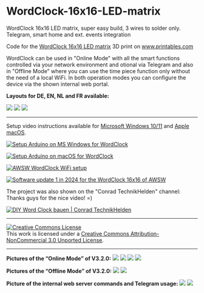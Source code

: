 # WordClock-16x16-LED-matrix

WordClock 16x16 LED matrix, super easy build, 3 wires to solder only. Telegram, smart home and ext. events integration

Code for the <a href="https://www.printables.com/de/model/331012-wordclock-16x16-led-matrix">WordClock 16x16 LED matrix</a> 3D print on <a href="https://www.printables.com">www.printables.com</a>

WordClock can be used in "Online Mode" with all the smart functions controlled via your network environment and otional via Telegram and also in "Offline Mode" where you can use the time piece function only without the need of a local WiFi. In both operation modes you can configure the device via the shown internal web portal.

**Layouts for DE, EN, NL and FR available:**

<img src="./Images/WordClock_DE_EN.png">
<img src="./Images/WordClock_NL.jpg">
<img src="./Images/WordClock_FR.jpg">


<hr>


Setup video instructions available for <a href="https://www.youtube.com/watch?v=BrVKY1sfZgI">Microsoft Windows 10/11</a> and <a href="https://www.youtube.com/watch?v=GptDFKhga0k">Apple macOS</a>.

[![Setup Arduino on MS Windows for WordClock](http://img.youtube.com/vi/BrVKY1sfZgI/0.jpg)](http://www.youtube.com/watch?v=BrVKY1sfZgI "Setup Arduino on MS Windows for WordClock")


[![Setup Arduino on macOS for WordClock](http://img.youtube.com/vi/GptDFKhga0k/0.jpg)](http://www.youtube.com/watch?v=GptDFKhga0k "Setup Arduino on macOS for WordClock")


[![AWSW WordClock WiFi setup](http://img.youtube.com/vi/RMOl2nNKyl0/0.jpg)](http://www.youtube.com/watch?v=RMOl2nNKyl0 "AWSW WordClock WiFi setup")


[![Software update 1 in 2024 for the WordClock 16x16 of AWSW](http://img.youtube.com/vi/SD_I2_AQJU0/0.jpg)](http://www.youtube.com/watch?v=SD_I2_AQJU0 "Software update 1 in 2024 for the WordClock 16x16 of AWSW")


The project was also shown on the "Conrad TechnikHelden" channel: Thanks guys for the nice video! =)

[![DIY Word Clock bauen | Conrad TechnikHelden](http://img.youtube.com/vi/djyEdhgWDTk/0.jpg)](http://www.youtube.com/watch?v=djyEdhgWDTk "DIY Word Clock bauen | Conrad TechnikHelden")


<hr>


<a rel="license" href="http://creativecommons.org/licenses/by-nc/3.0/"><img alt="Creative Commons License" style="border-width:0" src="https://i.creativecommons.org/l/by-nc/3.0/88x31.png" /></a><br />This work is licensed under a <a rel="license" href="http://creativecommons.org/licenses/by-nc/3.0/">Creative Commons Attribution-NonCommercial 3.0 Unported License</a>.


<hr>


**Pictures of the “Online Mode” of V3.2.0:** 
<img src="./Images/IMG_0245.jpg">
<img src="./Images/IMG_0246.jpg">
<img src="./Images/IMG_0247.jpg">
<img src="./Images/IMG_0248.jpg">



**Pictures of the “Offline Mode” of V3.2.0:**
<img src="./Images/IMG_0243.jpg">
<img src="./Images/IMG_0244.jpg">



**Picture of the internal web server commands and Telegram usage:**
<img src="./Images/IMG_2836.png">
<img src="./Images/WordClock_web4.JPG">

